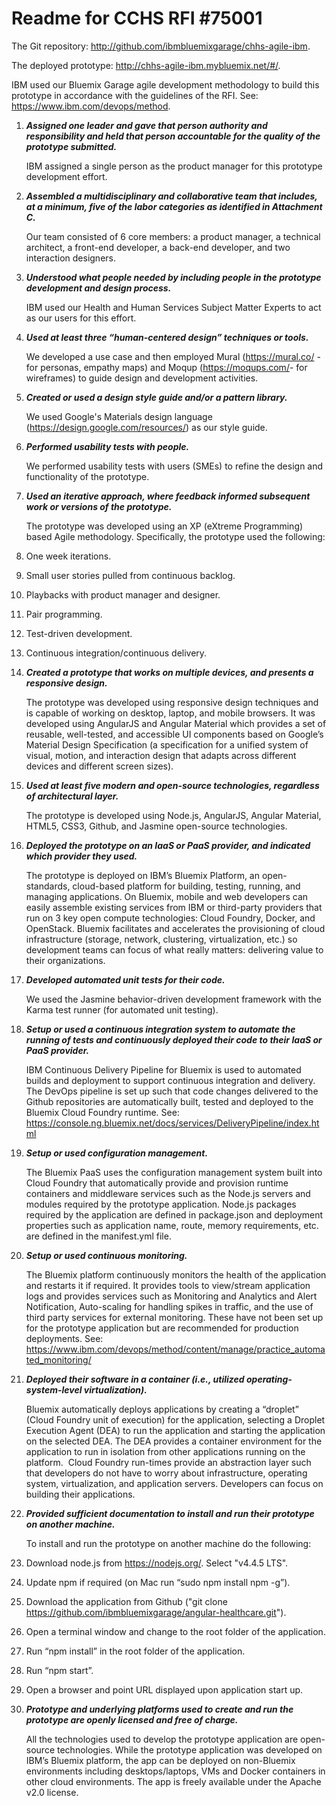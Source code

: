 # Readme for CCHS RFI #75001The Git repository: <http://github.com/ibmbluemixgarage/chhs-agile-ibm>.

The deployed prototype: <http://chhs-agile-ibm.mybluemix.net/#/>. IBM used our Bluemix Garage agile development methodology to build this prototype in accordance with the guidelines of the RFI. See: <https://www.ibm.com/devops/method>. 1. **_Assigned one leader and gave that person authority and responsibility and held that personaccountable for the quality of the prototype submitted._**

	IBM assigned a single person as the product manager for this prototype development effort.2. **_Assembled a multidisciplinary and collaborative team that includes, at a minimum, five of the labor categories as identified in Attachment C._**	Our team consisted of 6 core members: a product manager, a technical architect, a front-end developer, a back-end developer, and two interaction designers.3. **_Understood what people needed by including people in the prototype development and design process._**	IBM used our Health and Human Services Subject Matter Experts to act as our users for this effort.4. **_Used at least three “human-centered design” techniques or tools._**	We developed a use case and then employed Mural (<https://mural.co/> - for personas, empathy maps) and Moqup (<https://moqups.com/>- for wireframes) to guide design and development activities.5. **_Created or used a design style guide and/or a pattern library._**	We used Google's Materials design language (<https://design.google.com/resources/>) as our style guide. 6. **_Performed usability tests with people._**
	
	We performed usability tests with users (SMEs) to refine the design and functionality of the prototype.7. **_Used an iterative approach, where feedback informed subsequent work or versions of the prototype._**	The prototype was developed using an XP (eXtreme Programming) based Agile methodology. Specifically, the prototype used the following:  1.	One week iterations.  2.	Small user stories pulled from continuous backlog.  3.	Playbacks with product manager and designer.  4.	Pair programming.  5.	Test-driven development.  6.	Continuous integration/continuous delivery.8. **_Created a prototype that works on multiple devices, and presents a responsive design._**	The prototype was developed using responsive design techniques and is capable of working on desktop, laptop, and mobile browsers. It was developed using AngularJS and Angular Material which provides a set of reusable, well-tested, and accessible UI components based on Google’s Material Design Specification (a specification for a unified system of visual, motion, and interaction design that adapts across different devices and different screen sizes).
	9. **_Used at least five modern and open-source technologies, regardless of architectural layer._**	The prototype is developed using Node.js, AngularJS, Angular Material, HTML5, CSS3, Github, and Jasmine open-source technologies.10. **_Deployed the prototype on an IaaS or PaaS provider, and indicated which provider they used._**
	The prototype is deployed on IBM’s Bluemix Platform, an open-standards, cloud-based platform for building, testing, running, and managing applications. On Bluemix, mobile and web developers can easily assemble existing services from IBM or third-party providers that run on 3 key open compute technologies: Cloud Foundry, Docker, and OpenStack. Bluemix facilitates and accelerates the provisioning of cloud infrastructure (storage, network, clustering, virtualization, etc.) so development teams can focus of what really matters: delivering value to their organizations.11. **_Developed automated unit tests for their code._**	We used the Jasmine behavior-driven development framework with the Karma test runner (for automated unit testing).12. **_Setup or used a continuous integration system to automate the running of tests and continuously deployed their code to their IaaS or PaaS provider._**	IBM Continuous Delivery Pipeline for Bluemix is used to automated builds and deployment to support continuous integration and delivery. The DevOps pipeline is set up such that code changes delivered to the Github repositories are automatically built, tested and deployed to the Bluemix Cloud Foundry runtime. See: <https://console.ng.bluemix.net/docs/services/DeliveryPipeline/index.html>13. **_Setup or used configuration management._**	The Bluemix PaaS uses the configuration management system built into Cloud Foundry that automatically provide and provision runtime containers and middleware services such as the Node.js servers and modules required by the prototype application. Node.js packages required by the application are defined in package.json and deployment properties such as application name, route, memory requirements, etc. are defined in the manifest.yml file.14. **_Setup or used continuous monitoring._**	The Bluemix platform continuously monitors the health of the application and restarts it if required. It provides tools to view/stream application logs and provides services such as Monitoring and Analytics and Alert Notification, Auto-scaling for handling spikes in traffic, and the use of third party services for external monitoring. These have not been set up for the prototype application but are recommended for production deployments. See: <https://www.ibm.com/devops/method/content/manage/practice_automated_monitoring/>
15. **_Deployed their software in a container (i.e., utilized operating-system-level virtualization)._**	Bluemix automatically deploys applications by creating a “droplet” (Cloud Foundry unit of execution) for the application, selecting a Droplet Execution Agent (DEA) to run the application and starting the application on the selected DEA. The DEA provides a container environment for the application to run in isolation from other applications running on the platform.  Cloud Foundry run-times provide an abstraction layer such that developers do not have to worry about infrastructure, operating system, virtualization, and application servers. Developers can focus on building their applications. 16. **_Provided sufficient documentation to install and run their prototype on another machine._**	To install and run the prototype on another machine do the following:  1.	Download node.js from <https://nodejs.org/>. Select "v4.4.5 LTS".  2.	Update npm if required (on Mac run “sudo npm install npm -g”).  3.	Download the application from Github ("git clone https://github.com/ibmbluemixgarage/angular-healthcare.git").  4.	Open a terminal window and change to the root folder of the application.  5.	Run “npm install” in the root folder of the application.  6.	Run “npm start”.  7.	Open a browser and point URL displayed upon application start up.17. **_Prototype and underlying platforms used to create and run the prototype are openly licensed and free of charge._**	All the technologies used to develop the prototype application are open-source technologies. While the prototype application was developed on IBM’s Bluemix platform, the app can be deployed on non-Bluemix environments including desktops/laptops, VMs and Docker containers in other cloud environments. The app is freely available under the Apache v2.0 license. 
